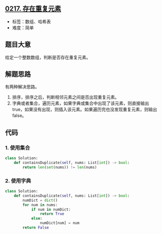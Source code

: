 ## [0217. 存在重复元素](https://leetcode-cn.com/problems/contains-duplicate/)

- 标签：数组、哈希表
- 难度：简单

## 题目大意

给定一个整数数组，判断是否存在重复元素。

## 解题思路

有两种解决思路。

1. 排序，排序之后，判断相邻元素之间是否出现重复元素。
2. 字典或者集合，遍历元素，如果字典或集合中出现了该元素，则直接输出 true，如果没有出现，则插入该元素。如果遍历完也没发现重复元素，则输出 false。

## 代码

### 1. 使用集合

```Python
class Solution:
    def containsDuplicate(self, nums: List[int]) -> bool:
        return len(set(nums)) != len(nums)
```

### 2. 使用字典

```Python
class Solution:
    def containsDuplicate(self, nums: List[int]) -> bool:
        numDict = dict()
        for num in nums:
            if num in numDict:
                return True
            else:
                numDict[num] = num
        return False
```

